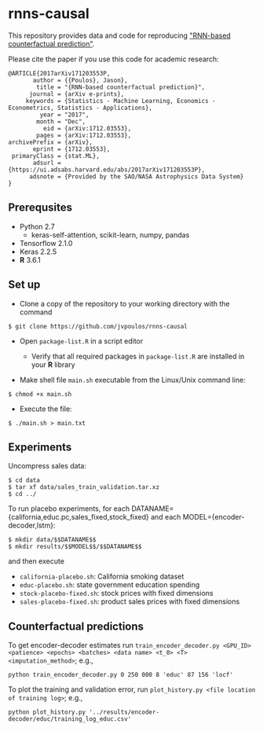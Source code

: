 # rnns-causal

This repository provides data and code for reproducing ["RNN-based counterfactual prediction"](https://arxiv.org/abs/1712.03553).

Please cite the paper if you use this code for academic research:

```
@ARTICLE{2017arXiv171203553P,
       author = {{Poulos}, Jason},
        title = "{RNN-based counterfactual prediction}",
      journal = {arXiv e-prints},
     keywords = {Statistics - Machine Learning, Economics - Econometrics, Statistics - Applications},
         year = "2017",
        month = "Dec",
          eid = {arXiv:1712.03553},
        pages = {arXiv:1712.03553},
archivePrefix = {arXiv},
       eprint = {1712.03553},
 primaryClass = {stat.ML},
       adsurl = {https://ui.adsabs.harvard.edu/abs/2017arXiv171203553P},
      adsnote = {Provided by the SAO/NASA Astrophysics Data System}
}
```

Prerequsites
------

* Python 2.7
  * keras-self-attention, scikit-learn, numpy, pandas
* Tensorflow 2.1.0
* Keras 2.2.5
* **R** 3.6.1

Set up
------
* Clone a copy of the repository to your working directory with the command
```
$ git clone https://github.com/jvpoulos/rnns-causal
```
* Open `package-list.R` in a script editor
  * Verify that all required packages in `package-list.R` are installed in your **R** library

* Make shell file `main.sh` executable from the Linux/Unix command line:
```
$ chmod +x main.sh
```
* Execute the file:
```
$ ./main.sh > main.txt
```

Experiments
------

Uncompress sales data:

```
$ cd data
$ tar xf data/sales_train_validation.tar.xz
$ cd ../
```

To run placebo experiments, for each DATANAME={california,educ.pc,sales_fixed,stock_fixed} and each MODEL={encoder-decoder,lstm}:

```
$ mkdir data/$$DATANAME$$
$ mkdir results/$$MODEL$$/$$DATANAME$$
```

and then execute

* `california-placebo.sh`: California smoking dataset
* `educ-placebo.sh`: state government education spending
* `stock-placebo-fixed.sh`: stock prices with fixed dimensions
* `sales-placebo-fixed.sh`: product sales prices with fixed dimensions

Counterfactual predictions
------

To get encoder-decoder estimates run `train_encoder_decoder.py <GPU_ID> <patience> <epochs> <batches> <data name> <t_0> <T> <imputation_method>`; e.g., 
```
python train_encoder_decoder.py 0 250 000 8 'educ' 87 156 'locf'
```

To plot the training and validation error, run `plot_history.py <file location of training log>`; e.g., 
```
python plot_history.py '../results/encoder-decoder/educ/training_log_educ.csv'
```
